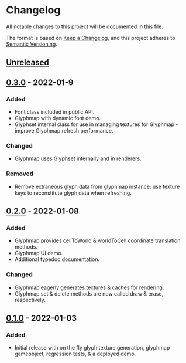 # Changelog

All notable changes to this project will be documented in this file.

The format is based on [Keep a Changelog](https://keepachangelog.com/en/1.0.0/), and this project adheres to [Semantic Versioning](https://semver.org/spec/v2.0.0.html).

## [Unreleased]

## [0.3.0] - 2022-01-9

### Added

-   Font class included in public API.
-   Glyphmap with dynamic font demo.
-   Glyphset internal class for use in managing textures for Glyphmap - improve Glyphmap refresh performance.

### Changed

-   Glyphmap uses Glyphset internally and in renderers.

### Removed

-   Remove extraneous glyph data from glyphmap instance; use texture keys to reconstitute glyph data when refreshing.

## [0.2.0] - 2022-01-08

### Added

-   Glyphmap provides cellToWorld & worldToCell coordinate translation methods.
-   Glyphmap UI demo.
-   Additional typedoc documentation.

### Changed

-   Glyphmap eagerly generates textures & caches for rendering.
-   Glyphmap set & delete methods are now called draw & erase, respectively.

## [0.1.0] - 2022-01-03

### Added

-   Initial release with on the fly glyph texture generation, glyphmap gameobject, regression tests, & a deployed demo.

[unreleased]: https://github.com/agogpixel/phaser3-glyph-plugin/compare/v0.3.0...HEAD
[0.3.0]: https://github.com/agogpixel/phaser3-glyph-plugin/compare/v0.2.0...v0.3.0
[0.2.0]: https://github.com/agogpixel/phaser3-glyph-plugin/compare/v0.1.0...v0.2.0
[0.1.0]: https://github.com/agogpixel/phaser3-glyph-plugin/releases/tag/v0.1.0
